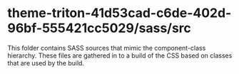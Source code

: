 # theme-triton-41d53cad-c6de-402d-96bf-555421cc5029/sass/src

This folder contains SASS sources that mimic the component-class hierarchy. These files
are gathered in to a build of the CSS based on classes that are used by the build.
